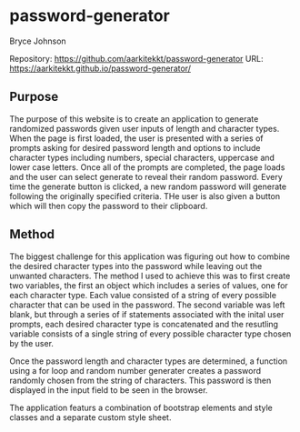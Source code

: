 # password-generator
Bryce Johnson

Repository:  https://github.com/aarkitekkt/password-generator
URL:  https://aarkitekkt.github.io/password-generator/

## Purpose

The purpose of this website is to create an application to generate randomized passwords given user inputs of length and character types.  When the page is first loaded, the user is presented with a series of prompts asking for desired password length and options to include character types including numbers, special characters, uppercase and lower case letters.  Once all of the prompts are completed, the page loads and the user can select generate to reveal their random password.  Every time the generate button is clicked, a new random password will generate following the originally specified criteria.  THe user is also given a button which will then copy the password to their clipboard.

## Method

The biggest challenge for this application was figuring out how to combine the desired character types into the password while leaving out the unwanted characters.  The method I used to achieve this was to first create two variables, the first an object which includes a series of values, one for each character type.  Each value consisted of a string of every possible character that can be used in the password. The second variable was left blank, but through a series of if statements associated with the inital user prompts, each desired character type is concatenated and the resutling variable consists of a single string of every possible character type chosen by the user.

Once the password length and character types are determined, a function using a for loop and random number generater creates a password randomly chosen from the string of characters.  This password is then displayed in the input field to be seen in the browser.

The application featurs a combination of bootstrap elements and style classes and a separate custom style sheet.





